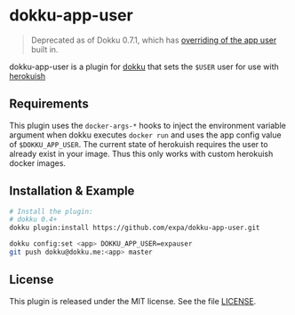 # dokku-app-user

> Deprecated as of Dokku 0.7.1, which has [overriding of the app user](http://dokku.viewdocs.io/dokku/advanced-usage/persistent-storage/#application-user-and-persistent-storage-file-ownership-buildpac) built in.

dokku-app-user is a plugin for [dokku][dokku] that sets the `$USER` user for use with [herokuish][herokuish]

## Requirements

This plugin uses the `docker-args-*` hooks to inject the environment variable argument when dokku executes `docker run` and uses the app config value of `$DOKKU_APP_USER`. The current state of herokuish requires the user to already exist in your image. Thus this only works with custom herokuish docker images.

## Installation & Example

```sh
# Install the plugin:
# dokku 0.4+
dokku plugin:install https://github.com/expa/dokku-app-user.git

dokku config:set <app> DOKKU_APP_USER=expauser
git push dokku@dokku.me:<app> master
```

## License

This plugin is released under the MIT license. See the file [LICENSE](LICENSE).

[dokku]: https://github.com/progrium/dokku
[herokuish]: https://github.com/gliderlabs/herokuish
